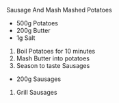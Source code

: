 Sausage And Mash
Mashed Potatoes
- 500g Potatoes
- 200g Butter
- 1g Salt
1. Boil Potatoes for 10 minutes
2. Mash Butter into potatoes
3. Season to taste
Sausages
- 200g Sausages
1. Grill Sausages

